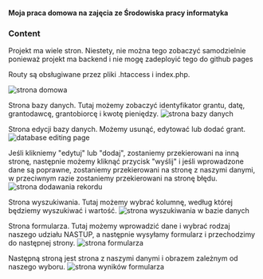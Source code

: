 #### Moja praca domowa na zajęcia ze Środowiska pracy informatyka

### Content

Projekt ma wiele stron. Niestety, nie można tego zobaczyć samodzielnie ponieważ
projekt ma backend i nie mogę zadeployić tego do github pages

Routy są obsługiwane przez pliki .htaccess i index.php.

![strona domowa](@/index.jpg)

Strona bazy danych. Tutaj możemy zobaczyć identyfikator grantu, datę,
grantodawcę, grantobiorcę i kwotę pieniędzy. ![strona bazy danych](@/db.jpg)

Strona edycji bazy danych. Możemy usunąć, edytować lub dodać grant.
![database editing page](@/edit-db.jpg)

Jeśli klikniemy "edytuj" lub "dodaj", zostaniemy przekierowani na inną stronę,
następnie możemy kliknąć przycisk "wyślij" i jeśli wprowadzone dane są poprawne,
zostaniemy przekierowani na stronę z naszymi danymi, w przeciwnym razie
zostaniemy przekierowani na stronę błędu.
![strona dodawania rekordu](@/add-db.jpg)

Strona wyszukiwania. Tutaj możemy wybrać kolumnę, według której będziemy
wyszukiwać i wartość. ![strona wyszukiwania w bazie danych](@/search-db.jpg)

Strona formularza. Tutaj możemy wprowadzić dane i wybrać rodzaj naszego udziału
NASTUP, a następnie wysyłamy formularz i przechodzimy do następnej strony.
![strona formularza](@/form.jpg)

Następną stroną jest strona z naszymi danymi i obrazem zależnym od naszego
wyboru. ![strona wyników formularza](@/form-result.jpg)
